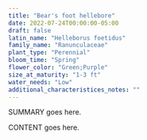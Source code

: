```yaml
---
title: "Bear's foot hellebore"
date: 2022-07-24T00:00:00-05:00
draft: false
latin_name: "Helleborus foetidus"
family_name: "Ranunculaceae"
plant_type: "Perennial"
bloom_time: "Spring"
flower_color: "Green;Purple"
size_at_maturity: "1-3 ft"
water_needs: "Low"
additional_characteristices_notes: ""
---
```


SUMMARY goes here.

<!--more-->

CONTENT goes here.